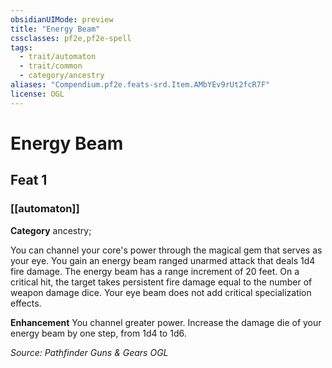 ```yaml
---
obsidianUIMode: preview
title: "Energy Beam"
cssclasses: pf2e,pf2e-spell
tags:
  - trait/automaton
  - trait/common
  - category/ancestry
aliases: "Compendium.pf2e.feats-srd.Item.AMbYEv9rUt2fcR7F"
license: OGL
---
```

# Energy Beam
## Feat 1
### [[automaton]]

**Category** ancestry; 




You can channel your core's power through the magical gem that serves as your eye. You gain an energy beam ranged unarmed attack that deals 1d4 fire damage. The energy beam has a range increment of 20 feet. On a critical hit, the target takes persistent fire damage equal to the number of weapon damage dice. Your eye beam does not add critical specialization effects.

**Enhancement** You channel greater power. Increase the damage die of your energy beam by one step, from 1d4 to 1d6.

*Source: Pathfinder Guns & Gears*
*OGL*